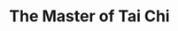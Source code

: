 ---
title:          The Master of Tai Chi

names:
  chinese:      太極
  previous:     Tai Gik
genre:          pre-modern
episodes:       25
broadcast:
  start:        2008-02-24
  end:          2008-03-28
starring:       Vincent Zhao, Raymond Lam, Myolie Wu, Kenneth Ma, Melissa Ng
producer:       Tommy Leung
synopsis:       Orphaned as a child, MO MA (Vincent Zhao) grew up in the country and started learning Tai Chi from his mentor (Lau Siu-Ming) at a very young age. The devastating experience of being abandoned by his mother has left him twisted and full of hatred. To help remove the anger and hatred in Ma’s heart, his mentor finally sacrifices his own life. To express gratitude to his mentor, and to accomplish the will of his father, Ma seeks to pursue the highest level of Tai Chi. He challenges TUEN HIU-SING (Raymond Lam), the leader of the top-ranked Chong Lung Sect, to a contest but is defeated in the end. To beat Sing has then become his only goal. For a girl named YIN CHI-KWAI (Myolie Wu) and the ambitious martial arts master LUI YAU-NGO (Derek Kwok), Ma and Sing get into fights again and again. As Ma is on the road to his dream, the gap between him and his soul-mate SONG CHING (Melissa Ng) is growing wider and wider.
role:           supporting

characters:
  -
    fullname:       Yin Chui-Kiu
    age:            24
    identity:       Daughter of rich family
    appearance:     1-24
    personality:    Gentle with charm, delicate and attractive, fragile, when guys see her they hope to protect her.
    background:     Known as army leader Yin Pak To’s illegitimate daughter, because her biological mother died early, she lived with her father’s family. However, her status in the family is humble, her half sister Ji Kwai treats her as an ordinary maid. Though, she never complained, submissive, she treats Ji Kwai with love as her own biological sister. Towards love relationships, with her mother’s shadow, Chui Kiu persistently longs for an identity, she felt that she must be the first wife and absolutely not the concubine. This is because in her life, she constantly lived under the order of other people. She desires to justifiably become someone’s first wife, owning a family which belongs to herself. In order to achieve this dream, sometimes she’ll not hesitate to use her beauty, hoping to retain a man’s heart.
    happenings:     Because of the military strife during the turbulent times, the army of her father Yin Pak To lost power and Chui Kiu followed the entire family in their escape. Due to mistrusting the information, they fell into the ambush of enemies, causing their parents and younger brother to die. Fortunately, Mo Ma and Mei Fung-Nin came to their rescue in time. She and her half sister Ji Kwai could escape safely.  Kiu, with Ji Kwai tagging along, did not have anyone to depend upon. She was feeling very lost and hoped to find a trustworthy man to rely on, instead of wandering the streets. At this moment, because of an accident, Chui Kiu fell into the river. Fung Nin jumped in to save her. Both of them were drenched throughout, and as Fung Nin could not control his feelings, they had a one-night-stand together. Chui Kiu thought that Fung Nin was a man whom she could depend on for life and also take care of her younger sister, but she was unaware that he already had a fiancee, Song Ching.<br><br>Kiu planned to find a place to settle down with Ji Kwai, but the latter was obsessed with revenge, and Chui Kiu could not stop her. Fearing to lose her only kin left, she devised a plan to trick Mo Ma into taking revenge on Ji Kwai’s behalf. However unexpectedly, Mo Ma became a murderer because of this, and was sentenced to death. Chui Kiu was guilty over this, but to protect Ji Kwai, she did not care.  Kiu wanted to be Fung Nin’s wife wholeheartedly. After Ji Kwai escaped to Shanghai alone to avoid her marriage agreement, Chui Kiu settled down in the capital with Fung Nin. As she held onto a secret formula of herbal tea from her late mother, she decided to open a snacks stall with Fung Nin to earn their keep.  day, Chui Kiu met Ji Kwai again but discovered that she had already lost her memories, and even became Cheong Lung Sect young master Tuen Hiu-Sing’s cousin. After considering the situation, she felt that Ji Kwai would be safer being with Hiu Sing than reverting to her original identity, thus she pretended not to know Ji Kwai at all. But in actual fact, she was still concerned over her sister’s matters. Later Ji Kwai recollected all her memories and wanted Chui Kiu to keep this secret. Since Ji Kwai was her only kin, she obliged to every request she made, and their relationship improved much more since then.
---